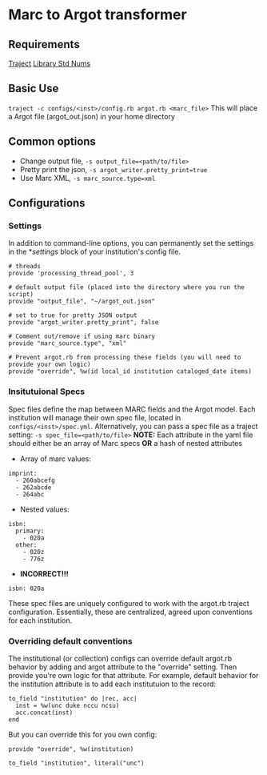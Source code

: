# Marc to Argot transformer
 
## Requirements
[Traject](https://github.com/traject/traject)
[Library Std Nums](https://github.com/billdueber/library_stdnums)

## Basic Use
`traject -c configs/<inst>/config.rb argot.rb <marc_file>`
This will place a Argot file (argot_out.json) in your home directory

## Common options

* Change output file, `-s output_file=<path/to/file>`
* Pretty print the json, `-s argot_writer.pretty_print=true`
* Use Marc XML, `-s marc_source.type=xml`


## Configurations

### Settings
In addition to command-line options, you can permanently set the settings in the **settings* block of your institution's config file.
```
# threads
provide 'processing_thread_pool', 3

# default output file (placed into the directory where you run the script)
provide "output_file", "~/argot_out.json"

# set to true for pretty JSON output
provide "argot_writer.pretty_print", false

# Comment out/remove if using marc binary
provide "marc_source.type", "xml"

# Prevent argot.rb from processing these fields (you will need to provide your own logic)
provide "override", %w(id local_id institution cataloged_date items)
```

### Insitutuional Specs
Spec files define the map between MARC fields and the Argot model. Each institution will manage their own spec file, located in `configs/<inst>/spec.yml`.
Alternatively, you can pass a spec file as a traject setting: `-s spec_file=<path/to/file>`
**NOTE:** Each attribute in the yaml file should either be an array of Marc specs **OR** a hash of nested attributes

* Array of marc values:
```
imprint:
  - 260abcefg
  - 262abcde
  - 264abc
```
* Nested values:
```
isbn:
  primary:
    - 020a
  other: 
    - 020z
    - 776z
```
* **INCORRECT!!!**
```
isbn: 020a
```

These spec files are uniquely configured to work with the argot.rb traject configuration. Essentially, these are centralized, agreed upon conventions for each institution.

### Overriding default conventions
The institutional (or collection) configs can override default argot.rb behavior by adding and argot attribute to the "override" setting. Then provide you're own logic for that attribute. For example, default behavior for the institution attribute is to add each institutuion to the record:

```
to_field "institution" do |rec, acc|
  inst = %w(unc duke nccu ncsu)
  acc.concat(inst)
end
```

But you can override this for you own config:
```
provide "override", %w(institution)

to_field "institution", literal("unc")
```


